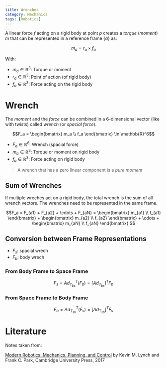 ```yaml
---
title: Wrenches
category: Mechanics
tags: [Robotics]
---
```


A linear force $f$ acting on a rigid body at point $p$ creates a *torque* (*moment*) $m$ that can be represented in a reference frame $\{a\}$ as:

$$m_a = r_a \times f_a$$

With:

- $m_a \in \mathbb{R}^3$: Torque or moment
- $r_a \in \mathbb{R}^3$: Point of action (of rigid body)
- $f_a \in \mathbb{R}^3$: Force acting on the rigid body


# Wrench

The *moment* and the *force* can be combined in a 6-dimensional vector (like with twists) called *wrench* (or *spacial force*).

$$F_a =
\begin{bmatrix}
m_a \\
f_a
\end{bmatrix}
\in \mathbb{R}^6$$

- $F_a \in \mathbb{R}^6$: Wrench (spacial force)
- $m_a \in \mathbb{R}^3$: Torque or moment on rigid body
- $f_a \in \mathbb{R}^3$: Force acting on rigid body

> A wrench that has a zero linear component is a *pure moment*

## Sum of Wrenches

If multiple wreches act on a rigid body, the total wrench is the sum of all wrench vectors. The wrenches need to be represented in the same frame.

$$F_a = F_{a1} + F_{a2} + \cdots + F_{aN} =
\begin{bmatrix}
m_{a1} \\
f_{a1}
\end{bmatrix} +
\begin{bmatrix}
m_{a2} \\
f_{a2}
\end{bmatrix} +
\cdots +
\begin{bmatrix}
m_{aN} \\
f_{aN}
\end{bmatrix}
$$

## Conversion between Frame Representations


- $F_s$: spacial wrech
- $F_b$: body wrech

### From Body Frame to Space Frame

$$F_s = Ad_{T_{bs}}^T(F_b)= [Ad_{T_{bs}}]^TF_b$$

### From Space Frame to Body Frame

$$F_b = Ad_{T_{sb}}^T(F_s)= [Ad_{T_{sb}}]^TF_s$$

# Literature

Notes taken from:

[Modern Robotics: Mechanics, Planning, and Control](http://hades.mech.northwestern.edu/index.php/Modern_Robotics) by Kevin M. Lynch and Frank C. Park, Cambridge University Press, 2017
